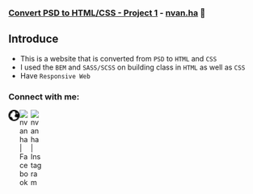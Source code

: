 ### [Convert PSD to HTML/CSS - Project 1][link] - [nvan.ha][website] 👋

## Introduce

- This is a website that is converted from `PSD` to `HTML` and `CSS`
- I used the `BEM` and `SASS/SCSS` on building class in `HTML` as well as `CSS`
- Have `Responsive Web`

### Connect with me:

[<img align="left" alt="nvanha.com" width="22px" src="https://raw.githubusercontent.com/iconic/open-iconic/master/svg/globe.svg" />][website]
[<img align="left" alt="nvanha | Facebook" width="22px" src="https://cdn.jsdelivr.net/npm/simple-icons@v3/icons/facebook.svg" />][facebook]
[<img align="left" alt="nvanha | Instagram" width="22px" src="https://cdn.jsdelivr.net/npm/simple-icons@v3/icons/instagram.svg" />][instagram]

[website]: https://nvanha.github.io/myweb
[instagram]: https://www.instagram.com/_haa_nguyen
[facebook]: https://www.facebook.com/nvh1120
[link]: https://github.com/nvanha/psd_1